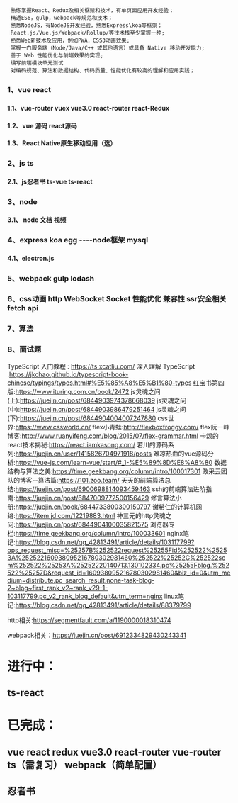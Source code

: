<!--
 * @Author: your name
 * @Date: 2020-12-14 19:41:18
 * @LastEditTime: 2021-02-02 17:52:12
 * @LastEditors: Please set LastEditors
 * @Description: In User Settings Edit.
 * @FilePath: \learn\技能要求.md
-->
## 
     熟练掌握React、Redux及相关框架和技术，有单页面应用开发经验；
     精通ES6，gulp，webpack等规范和技术；
     熟悉NodeJS，有NodeJS开发经验，熟悉Express\koa等框架；
     React.js/Vue.js/Webpack/Rollup/等技术栈至少掌握一种;
     熟悉Web新技术及应用，例如PWA，CSS3动画效果;
     掌握一门服务端（Node/Java/C++ 或其他语言）或具备 Native 移动开发能力;
     善于 Web 性能优化与前端效果的实现;
     编写前端模块单元测试
     对编码规范、算法和数据结构、代码质量、性能优化有较高的理解和应用实践；






###  1、vue  react 

####  1.1、vue-router vuex  vue3.0   react-router react-Redux

####  1.2、vue 源码 react源码

####  1.3、React Native原生移动应用（选）

###  2、js   ts

####  2.1、js忍者书  ts-vue  ts-react

###  3、node 

####  3.1、 node 文档  视频

###  4、express koa egg ----node框架 mysql

####  4.1、electron.js

###  5、webpack  gulp lodash

###  6、css动画  http  WebSocket  Socket  性能优化  兼容性 ssr安全相关  fetch  api

###  7、算法

###  8、面试题

TypeScript 入门教程 : https://ts.xcatliu.com/
深入理解 TypeScript :https://jkchao.github.io/typescript-book-chinese/typings/types.html#%E5%85%A8%E5%B1%80-types
红宝书第四版:https://www.ituring.com.cn/book/2472
js灵魂之问(上):https://juejin.cn/post/6844903974378668039
js灵魂之问(中):https://juejin.cn/post/6844903986479251464
js灵魂之问(下):https://juejin.cn/post/6844904004007247880
css世界:https://www.cssworld.cn/
flex小青蛙:http://flexboxfroggy.com/
flex阮一峰博客:http://www.ruanyifeng.com/blog/2015/07/flex-grammar.html
卡颂的react技术揭秘:https://react.iamkasong.com/
若川的源码系列:https://juejin.cn/user/1415826704971918/posts
难凉热血的vue源码分析:https://vue-js.com/learn-vue/start/#_1-%E5%89%8D%E8%A8%80
数据结构与算法之美:https://time.geekbang.org/column/intro/100017301
政采云团队的博客--算法篇:https://101.zoo.team/
天天的前端算法总结:https://juejin.cn/post/6900698814093459463
ssh的前端算法进阶指南:https://juejin.cn/post/6847009772500156429
修言算法小册:https://juejin.cn/book/6844733800300150797
谢希仁的计算机网络:https://item.jd.com/12219883.html
神三元的http灵魂之问:https://juejin.cn/post/6844904100035821575
浏览器专栏:https://time.geekbang.org/column/intro/100033601
nginx笔记:https://blog.csdn.net/qq_42813491/article/details/103117799?ops_request_misc=%25257B%252522request%25255Fid%252522%25253A%252522160938095216780302981460%252522%25252C%252522scm%252522%25253A%25252220140713.130102334.pc%25255Fblog.%252522%25257D&request_id=160938095216780302981460&biz_id=0&utm_medium=distribute.pc_search_result.none-task-blog-2~blog~first_rank_v2~rank_v29-1-103117799.pc_v2_rank_blog_default&utm_term=nginx
linux笔记:https://blog.csdn.net/qq_42813491/article/details/88379799

http相关:https://segmentfault.com/a/1190000018310474

webpack相关：https://juejin.cn/post/6912334829430243341

# 进行中：

## ts-react



# 已完成：
## vue react redux vue3.0  react-router vue-router ts（需复习） webpack（简单配置）
## 忍者书 

